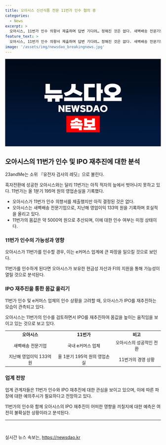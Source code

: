 ```yaml
---
title: 오아시스 신선식품 전문 11번가 인수 협의 중
categories:
  - News
excerpt: >
  오아시스, 11번가 인수 의향서 제출하며 답변 기다려… 정해진 것은 없다. 새벽배송 전문기업 오아시스가 11번가 인수 검토 중. 11번가 매각을 주도하는 재무적투자자 FI에 인수 의향서 제출. 오아시스는 11번가 인수 여부에 대해 아직 정해진 것은 없다 밝힘. 오아시스는 올해도 흑자 흐름, 11번가는 아직 적자. 11번가의 모기업 SK스퀘어, 2018년 5년 이내 IPO 조건으로 FI로부터 5000억 원 투자 받아오며 현재 매각 상태. 오아시스는 11번가 인수 검토와 IPO 재추진에 관한 동시적 이야기로 무관치 않은 움직임이라는 업계 전문가들의 시선.
feature_text: >
  오아시스, 11번가 인수 의향서 제출하며 답변 기다려… 정해진 것은 없다. 새벽배송 전문기업 오아시스가 11번가 인수 검토 중. 11번가 매각을 주도하는 재무적투자자 FI에 인수 의향서 제출. 오아시스는 11번가 인수 여부에 대해 아직 정해진 것은 없다 밝힘. 오아시스는 올해도 흑자 흐름, 11번가는 아직 적자. 11번가의 모기업 SK스퀘어, 2018년 5년 이내 IPO 조건으로 FI로부터 5000억 원 투자 받아오며 현재 매각 상태. 오아시스는 11번가 인수 검토와 IPO 재추진에 관한 동시적 이야기로 무관치 않은 움직임이라는 업계 전문가들의 시선.
image: '/assets/img/newsdao_breakingnews.jpg'
---
```


<p><img src="/assets/img/newsdao_breakingnews.jpg" alt="cryptoinkorea 속보" /></p>

<h2 data-ke-size="size26">오아시스의 11번가 인수 및 IPO 재추진에 대한 분석</h2>

<p data-ke-size="size16">23andMe는 소위 『유전자 검사의 레딧』으로 불린다. </p>

<p data-ke-size="size16">흑자전환에 성공한 오아시스와는 달리 11번가는 아직 적자의 늪에서 벗어나지 못하고 있다. 11번가는 올 1분기 195억 원의 영업손실을 기록했다.</p>

<ul>
    <li>오아시스가 11번가 인수 의향서를 제출했지만 아직 결정된 것은 없다.</li>
    <li>오아시스는 새벽배송 전문기업으로, 지난해 영업이익 133억 원을 기록하며 호실적을 올리고 있다.</li>
    <li>11번가의 몸값은 약 5000억 원으로 추산되며, 이에 대한 인수 여부는 미정 상태이다.</li>
</ul>

<h3 data-ke-size="size24">11번가 인수의 가능성과 영향</h3>

<p data-ke-size="size16">오아시스가 11번가를 인수할 경우, 이는 e커머스 업계에 큰 파장을 일으킬 것으로 보인다.</p>

<p data-ke-size="size16">11번가를 인수하게 된다면 오아시스가 보유한 현금성 자산과 FI의 지원을 통해 가능성이 열릴 것으로 분석된다.</p>

<h3 data-ke-size="size24">IPO 재추진을 통한 몸값 올리기</h3>

<p data-ke-size="size16">11번가 인수 및 e커머스 업체의 인수 상황을 고려할 때, 오아시스가 IPO를 재추진하는 모습이 관측되고 있다.</p>

<p data-ke-size="size16">오아시스는 11번가의 인수를 검토하면서 IPO를 재추진하여 몸값을 높이는 움직임을 보이고 있는 것으로 보고 있다.</p>

<table>
    <tr>
        <td style="text-align: center; height: 17px;"><b>오아시스</b></td>
        <td style="text-align: center; height: 17px;"><b>11번가</b></td>
        <td style="text-align: center; height: 17px;"><b>비고</b></td>
    </tr>
    <tr>
        <td style="text-align: center;">새벽배송 전문기업</td>
        <td style="text-align: center;">국내 e커머스 업체</td>
        <td style="text-align: center;">오아시스의 성공적인 전환</td>
    </tr>
    <tr>
        <td style="text-align: center;">지난해 영업이익 133억 원</td>
        <td style="text-align: center;">올 1분기 195억 원의 영업손실</td>
        <td style="text-align: center;">11번가의 경영 상황</td>
    </tr>
</table>

<h3 data-ke-size="size24">업계 전망</h3>

<p data-ke-size="size16">업계 관계자들은 11번가 인수와 IPO 재추진에 대한 관심을 보이고 있으며, 이에 따른 파장에 대한 예의주시가 필요하다고 전망하고 있다.</p>

<p data-ke-size="size16">11번가의 인수와 함께 오아시스의 IPO 재추진이 어떠한 영향을 끼칠지에 대한 예측은 여전히 불확실한 상황이라고 분석된다.</p>

<hr>

<p data-ke-size="size16">&nbsp;</p>
실시간 뉴스 속보는, <a href="https://newsdao.kr" rel="dofollow">https://newsdao.kr</a>


